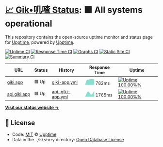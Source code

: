 # [📈 Gik•叽喳 Status](https://giki.app): <!--live status--> **🟩 All systems operational**

This repository contains the open-source uptime monitor and status page for [Upptime](https://upptime.js.org), powered by [Upptime](https://github.com/upptime/upptime).

[![Uptime CI](https://github.com/koj-co/upptime/workflows/Uptime%20CI/badge.svg)](https://github.com/koj-co/upptime/actions?query=workflow%3A%22Uptime+CI%22)
[![Response Time CI](https://github.com/koj-co/upptime/workflows/Response%20Time%20CI/badge.svg)](https://github.com/koj-co/upptime/actions?query=workflow%3A%22Response+Time+CI%22)
[![Graphs CI](https://github.com/koj-co/upptime/workflows/Graphs%20CI/badge.svg)](https://github.com/koj-co/upptime/actions?query=workflow%3A%22Graphs+CI%22)
[![Static Site CI](https://github.com/koj-co/upptime/workflows/Static%20Site%20CI/badge.svg)](https://github.com/koj-co/upptime/actions?query=workflow%3A%22Static+Site+CI%22)
[![Summary CI](https://github.com/koj-co/upptime/workflows/Summary%20CI/badge.svg)](https://github.com/koj-co/upptime/actions?query=workflow%3A%22Summary+CI%22)

<!--start: status pages-->
<!-- This summary is generated by Upptime (https://github.com/upptime/upptime) -->
<!-- Do not edit this manually, your changes will be overwritten -->

| URL                                       | Status | History                                                                                       | Response Time                                                                      | Uptime                                                                                                                                                                                                                  |
| ----------------------------------------- | ------ | --------------------------------------------------------------------------------------------- | ---------------------------------------------------------------------------------- | ----------------------------------------------------------------------------------------------------------------------------------------------------------------------------------------------------------------------- |
| [giki.app](https://giki.app)              | 🟩 Up  | [giki-app.yml](https://github.com/gikiapp/status/commits/master/history/giki-app.yml)         | <img alt="Response time graph" src="./graphs/giki-app.png" height="20"> 782ms      | [![Uptime 100.00%%](https://img.shields.io/endpoint?url=https%3A%2F%2Fraw.githubusercontent.com%2Fgikiapp%2Fstatus%2Fmaster%2Fapi%2Fgiki-app%2Fuptime.json)](https://gikiapp.github.io/status/history/giki-app)         |
| [api.giki.app](https://api.giki.app/ping) | 🟩 Up  | [api-giki-app.yml](https://github.com/gikiapp/status/commits/master/history/api-giki-app.yml) | <img alt="Response time graph" src="./graphs/api-giki-app.png" height="20"> 1765ms | [![Uptime 100.00%%](https://img.shields.io/endpoint?url=https%3A%2F%2Fraw.githubusercontent.com%2Fgikiapp%2Fstatus%2Fmaster%2Fapi%2Fapi-giki-app%2Fuptime.json)](https://gikiapp.github.io/status/history/api-giki-app) |

<!--end: status pages-->

[**Visit our status website →**](https://gikiapp.github.io/status)

## 📄 License

- Code: [MIT](./LICENSE) © [Upptime](https://upptime.js.org)
- Data in the `./history` directory: [Open Database License](https://opendatacommons.org/licenses/odbl/1-0/)
